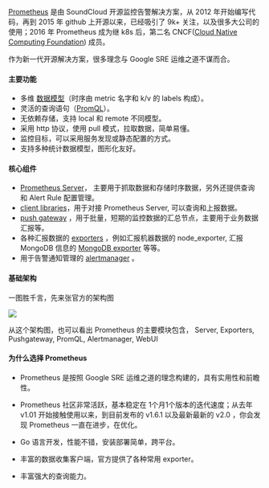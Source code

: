 [Prometheus](https://prometheus.io) 是由 SoundCloud 开源监控告警解决方案，从 2012 年开始编写代码，再到 2015 年 github 上开源以来，已经吸引了 9k+ 关注，以及很多大公司的使用；2016 年 Prometheus 成为继 k8s 后，第二名 CNCF\([Cloud Native Computing Foundation](https://cncf.io/)\) 成员。

作为新一代开源解决方案，很多理念与 Google SRE 运维之道不谋而合。

#### **主要功能**

* 多维 [数据模型](https://prometheus.io/docs/concepts/data_model/)（时序由 metric 名字和 k/v 的 labels 构成）。
* 灵活的查询语句（[PromQL](https://prometheus.io/docs/querying/basics/)）。
* 无依赖存储，支持 local 和 remote 不同模型。
* 采用 http 协议，使用 pull 模式，拉取数据，简单易懂。
* 监控目标，可以采用服务发现或静态配置的方式。
* 支持多种统计数据模型，图形化友好。

#### **核心组件**

* [Prometheus Server](https://github.com/prometheus/prometheus)， 主要用于抓取数据和存储时序数据，另外还提供查询和 Alert Rule 配置管理。
* [client libraries](https://prometheus.io/docs/instrumenting/clientlibs/)，用于对接 Prometheus Server, 可以查询和上报数据。 
* [push gateway](https://github.com/prometheus/pushgateway) ，用于批量，短期的监控数据的汇总节点，主要用于业务数据汇报等。
* 各种汇报数据的 [exporters](https://prometheus.io/docs/instrumenting/exporters/) ，例如汇报机器数据的 node\_exporter,  汇报 MongoDB 信息的 [MongoDB exporter](https://github.com/dcu/mongodb_exporter) 等等。
* 用于告警通知管理的 [alertmanager](https://github.com/prometheus/alertmanager) 。

#### **基础架构**

一图胜千言，先来张官方的架构图

![](https://prometheus.io/assets/architecture.svg)

从这个架构图，也可以看出 Prometheus 的主要模块包含， Server,  Exporters, Pushgateway, PromQL, Alertmanager, WebUI

#### 为什么选择 Prometheus

* Prometheus 是按照 Google SRE 运维之道的理念构建的，具有实用性和前瞻性。

* Prometheus 社区非常活跃，基本稳定在 1个月1个版本的迭代速度；从去年 v1.01 开始接触使用以来，到目前发布的 v1.6.1 以及最新最新的 v2.0 ，你会发现 Prometheus 一直在进步，在优化。

* Go 语言开发，性能不错，安装部署简单，跨平台。

* 丰富的数据收集客户端，官方提供了各种常用 exporter。

* 丰富强大的查询能力。



